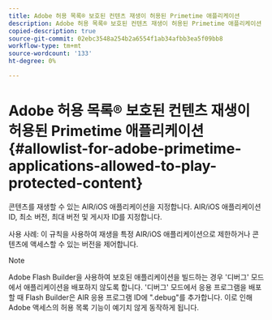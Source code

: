 ```yaml
---
title: Adobe 허용 목록® 보호된 컨텐츠 재생이 허용된 Primetime 애플리케이션
description: Adobe 허용 목록® 보호된 컨텐츠 재생이 허용된 Primetime 애플리케이션
copied-description: true
source-git-commit: 02ebc3548a254b2a6554f1ab34afbb3ea5f09bb8
workflow-type: tm+mt
source-wordcount: '133'
ht-degree: 0%

---
```


# Adobe 허용 목록® 보호된 컨텐츠 재생이 허용된 Primetime 애플리케이션 {#allowlist-for-adobe-primetime-applications-allowed-to-play-protected-content}

콘텐츠를 재생할 수 있는 AIR/iOS 애플리케이션을 지정합니다. AIR/iOS 애플리케이션 ID, 최소 버전, 최대 버전 및 게시자 ID를 지정합니다.

사용 사례: 이 규칙을 사용하여 재생을 특정 AIR/iOS 애플리케이션으로 제한하거나 콘텐츠에 액세스할 수 있는 버전을 제어합니다.

>[!NOTE]
>
>Adobe Flash Builder을 사용하여 보호된 애플리케이션을 빌드하는 경우 &#39;디버그&#39; 모드에서 애플리케이션을 배포하지 않도록 합니다. &#39;디버그&#39; 모드에서 응용 프로그램을 배포할 때 Flash Builder은 AIR 응용 프로그램 ID에 &quot;.debug&quot;를 추가합니다. 이로 인해 Adobe 액세스의 허용 목록 기능이 예기치 않게 동작하게 됩니다.

